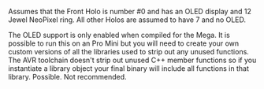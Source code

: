 Assumes that the Front Holo is number #0 and has an OLED display and 12 Jewel NeoPixel ring. All other Holos are assumed to have 7 and no OLED.

The OLED support is only enabled when compiled for the Mega. It is possible to run this on an Pro Mini but you will need to create your own custom versions of all the libraries used to strip out any unused functions. The AVR toolchain doesn't strip out unused C++ member functions so if you instantiate a library object your final binary will include all functions in that library. Possible. Not recommended.
